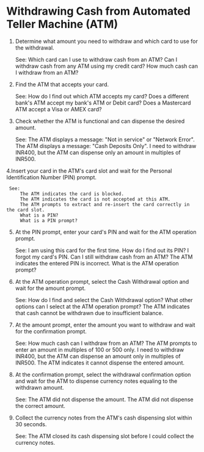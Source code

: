 # Withdrawing Cash from Automated Teller Machine (ATM)

1. Determine what amount you need to withdraw and which card to use for the withdrawal.

     See:
         Which card can I use to withdraw cash from an ATM?
         Can I withdraw cash from any ATM using my credit card?
         How much cash can I withdraw from an ATM?

2. Find the ATM that accepts your card.

     See:
         How do I find out which ATM accepts my card?
         Does a different bank's ATM accept my bank's ATM or Debit card?
         Does a Mastercard ATM accept a Visa or AMEX card?

3. Check whether the ATM is functional and can dispense the desired amount.

     See:
         The ATM displays a message: "Not in service" or "Network Error".
         The ATM displays a message: "Cash Deposits Only".
         I need to withdraw INR400, but the ATM can dispense only an amount in multiples of INR500.
 
4.Insert your card in the ATM's card slot and wait for the Personal Identification Number (PIN) prompt.

     See:
         The ATM indicates the card is blocked.
         The ATM indicates the card is not accepted at this ATM.
         The ATM prompts to extract and re-insert the card correctly in the card slot.
         What is a PIN?
         What is a PIN prompt?

5. At the PIN prompt, enter your card's PIN and wait for the ATM operation prompt.

     See:
         I am using this card for the first time. How do I find out its PIN?
         I forgot my card's PIN. Can I still withdraw cash from an ATM?
         The ATM indicates the entered PIN is incorrect.
         What is the ATM operation prompt?

6. At the ATM operation prompt, select the Cash Withdrawal option and wait for the amount prompt.

     See:
         How do I find and select the Cash Withdrawal option?
         What other options can I select at the ATM operation prompt?
         The ATM indicates that cash cannot be withdrawn due to insufficient balance.

7. At the amount prompt, enter the amount you want to withdraw and wait for the confirmation prompt.

     See:
         How much cash can I withdraw from an ATM?
         The ATM prompts to enter an amount in multiples of 100 or 500 only.
         I need to withdraw INR400, but the ATM can dispense an amount only in multiples of INR500.
         The ATM indicates it cannot dispense the entered amount.

8. At the confirmation prompt, select the withdrawal confirmation option and wait for the ATM to dispense currency notes equaling to the withdrawn amount.

     See:
         The ATM did not dispense the amount.
	 The ATM did not dispense the correct amount.
         
9. Collect the currency notes from the ATM's cash dispensing slot within 30 seconds.

     See:
         The ATM closed its cash dispensing slot before I could collect the currency notes.
